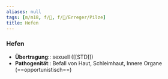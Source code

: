 ```yaml
---
aliases: null
tags: [m/m18, f/🦠, f/🦠/Erreger/Pilze]
title: Hefen
---
```

### Hefen
- **Übertragung**:: sexuell ([[STD]])
- **Pathogenität**:: Befall von Haut, Schleimhaut, Innere Organe (==opportunistisch==)
